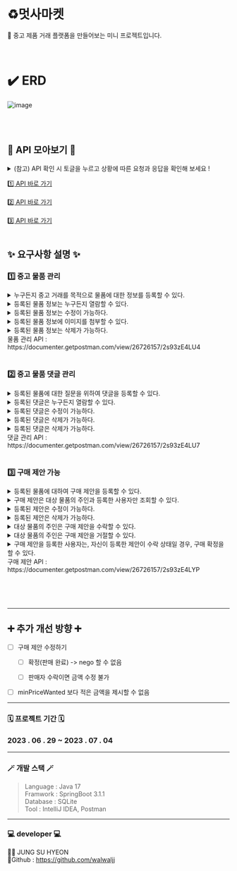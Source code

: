 
# ♻️멋사마켓 
 🛒 중고 제품 거래 플랫폼을 만들어보는 미니 프로젝트입니다.
<br><br><br>

# ✔️ ERD 
![image](https://github.com/likelion-backend-5th/MiniProject_Basic_JungSuHyeon/assets/108582847/ea98c0d2-6fd1-4b2f-a2c6-1c52c34a1f4f)


<br> <br>
## 🔨 API 모아보기 🔨
<details>
<summary> (참고) API 확인 시 토글을 누르고 상황에 따른 요청과 응답을 확인해 보세요 ! </summary>
<div markdown="1">
<img width="589" alt="image" src="https://github.com/likelion-backend-5th/MiniProject_Basic_JungSuHyeon/assets/108582847/7e5907be-5381-42ce-bcec-3154711ecafc">
 </div>
</details>

[  1️⃣  API 바로 가기  ](https://documenter.getpostman.com/view/26726157/2s93zE4LU4) <br> <br>
[ 2️⃣ API 바로 가기  ](https://documenter.getpostman.com/view/26726157/2s93zE4LU7)<br> <br>
[  3️⃣ API 바로 가기  ](https://documenter.getpostman.com/view/26726157/2s93zE4LYP)<br> <br>




## ✨ 요구사항 설명 ✨

### 1️⃣ 중고 물품 관리
<details>
<summary> 누구든지 중고 거래를 목적으로 물품에 대한 정보를 등록할 수 있다. </summary>
<div markdown="1">
<br>
<ul>
  <li>이때 반드시 포함되어야 하는 내용은 제목, 설명, 최소 가격, 작성자이다.</li><br>
  <li>또한 사용자가 물품을 등록할 때, 비밀번호 항목을 추가해서 등록한다.</li><br>
  <li>최초로 물품이 등록될 때, 중고 물품의 상태는 판매중 상태가 된다.</li><br>
</ul>
  </div>
</details>
<details>
<summary> 등록된 물품 정보는 누구든지 열람할 수 있다.  </summary>
<div markdown="1">
<br>
<ul>
  <li>페이지 단위 조회가 가능하다.</li><br>
  <li>전체 조회, 단일 조회 모두 가능하다.</li><br>
</ul>
  </div>
</details>
<details>
<summary> 등록된 물품 정보는 수정이 가능하다.   </summary>
<div markdown="1">
<br>
<ul>
  <li>이때, 물품이 등록될 때 추가한 비밀번호를 첨부해야 한다.</li><br>
</ul>
  </div>
</details>
<details>
<summary> 등록된 물품 정보에 이미지를 첨부할 수 있다. </summary>
<div markdown="1">
<br>
<ul>
  <li>이때, 물품이 등록될 때 추가한 비밀번호를 첨부해야 한다.</li><br>
  <li>이미지를 관리하는 방법은 자율이다.</li><br>
</ul>
  </div>
</details>
<details>
<summary>등록된 물품 정보는 삭제가 가능하다.  </summary>
<div markdown="1">
<br>
<ul>
  <li>이때, 물품이 등록될 때 추가한 비밀번호를 첨부해야 한다.</li><br>
</ul>
  </div>
</details>
물품 관리 API : https://documenter.getpostman.com/view/26726157/2s93zE4LU4 <br> <br>

</div>
</details>


### 2️⃣ 중고 물품 댓글 관리

<details>
<summary>등록된 물품에 대한 질문을 위하여 댓글을 등록할 수 있다.  </summary>
<div markdown="1">
<br>
<ul>
  <li>이때 반드시 포함되어야 하는 내용은 대상 물품, 댓글 내용, 작성자이다.</li><br>
  <li>또한 댓글을 등록할 때, 비밀번호 항목을 추가해서 등록한다.</li><br>
</ul>
  </div>
</details>
<details>
<summary>등록된 댓글은 누구든지 열람할 수 있다. </summary>
<div markdown="1">
<br>
<ul>
  <li>페이지 단위 조회가 가능하다.</li><br>
</ul>
  </div>
</details>
<details>
<summary>등록된 댓글은 수정이 가능하다. </summary>
<div markdown="1">
<br>
<ul>
  <li>이때, 댓글이 등록될 때 추가한 비밀번호를 첨부해야 한다.</li><br>
</ul>
  </div>
</details>
<details>
<summary>등록된 댓글은 삭제가 가능하다. </summary>
<div markdown="1">
<br>
<ul>
  <li>이때, 댓글이 등록될 때 추가한 비밀번호를 첨부해야 한다.</li><br>
</ul>
  </div>
</details>
<details>
<summary>등록된 댓글은 삭제가 가능하다. </summary>
<div markdown="1">
<br>
<ul>
  <li>만약 댓글이 등록된 대상 물품을 등록한 사람일 경우, 물품을 등록할 때 사용한 비밀번호를 첨부할 경우 답글 항목을 수정할 수 있다. </li><br>
  <li>답글은 댓글에 포함된 공개 정보이다. </li><br>
</ul>
  </div>
</details>
댓글 관리 API : https://documenter.getpostman.com/view/26726157/2s93zE4LU7<br> <br>

### 3️⃣ 구매 제안 가능 
<details>
<summary>등록된 물품에 대하여 구매 제안을 등록할 수 있다. </summary>
<div markdown="1">
<br>
<ul>
  <li>이때 반드시 포함되어야 하는 내용은 대상 물품, 제안 가격, 작성자이다. </li><br>
  <li>또한 구매 제안을 등록할 때, 비밀번호 항목을 추가해서 등록한다. </li><br>
  <li>구매 제안이 등록될 때, 제안의 상태는 제안 상태가 된다. </li><br>
</ul>
  </div>
</details>
<details>
<summary>구매 제안은 대상 물품의 주인과 등록한 사용자만 조회할 수 있다. </summary>
<div markdown="1">
<br>
<ul>
  <li>대상 물품의 주인은, 대상 물품을 등록할 때 사용한 작성자와 비밀번호를 첨부해야 한다. <br>
    이때 물품에 등록된 모든 구매 제안이 확인 가능하다. 페이지 기능을 지원한다. </li><br>
  <li>등록한 사용자는, 조회를 위해서 자신이 사용한 작성자와 비밀번호를 첨부해야 한다. <br>
    이때 자신이 등록한 구매 제안만 확인이 가능하다. 페이지 기능을 지원한다. </li><br>
</ul>
  </div>
</details>
<details>
<summary>등록된 제안은 수정이 가능하다.  </summary>
<div markdown="1">
<br>
<ul>
  <li>이때, 제안이 등록될때 추가한 작성자와 비밀번호를 첨부해야 한다. </li><br>
</ul>
  </div>
</details>
<details>
<summary>등록된 제안은 삭제가 가능하다.  </summary>
<div markdown="1">
<br>
<ul>
  <li>이때, 제안이 등록될때 추가한 작성자와 비밀번호를 첨부해야 한다. </li><br>
</ul>
  </div>
</details>
<details>
<summary>대상 물품의 주인은 구매 제안을 수락할 수 있다.  </summary>
<div markdown="1">
<br>
<ul>
  <li>이를 위해서 제안의 대상 물품을 등록할 때 사용한 작성자와 비밀번호를 첨부해야 한다.  </li><br>
  <li>이때 구매 제안의 상태는 수락이 된다.</li><br>
</ul>
  </div>
</details>
<details>
<summary>대상 물품의 주인은 구매 제안을 거절할 수 있다.  </summary>
<div markdown="1">
<br>
<ul>
  <li>이를 위해서 제안의 대상 물품을 등록할 때 사용한 작성자와 비밀번호를 첨부해야 한다.</li><br>
  <li>이때 구매 제안의 상태는 거절이 된다.</li><br>
</ul>
  </div>
</details>
<details>
<summary>구매 제안을 등록한 사용자는, 자신이 등록한 제안이 수락 상태일 경우, 구매 확정을 할 수 있다. </summary>
<div markdown="1">
<br>
<ul>
  <li>이를 위해서 제안을 등록할 때 사용한 작성자와 비밀번호를 첨부해야 한다.</li><br>
  <li>이때 구매 제안의 상태는 확정 상태가 된다. </li><br>
  <li>구매 제안이 확정될 경우, 대상 물품의 상태는 판매 완료가 된다.</li><br>
  <li>구매 제안이 확정될 경우, 확정되지 않은 다른 구매 제안의 상태는 모두 거절이 된다.</li><br>
</ul>
  </div>
</details>
구매 제안 API : https://documenter.getpostman.com/view/26726157/2s93zE4LYP <br> <br>

<br><br>

* * *
## ➕ 추가 개선 방향 ➕

- [ ] 구매 제안 수정하기
      
  - [ ] 확정(판매 완료) -> nego 할 수 없음
        
  - [ ] 판매자 수락이면 금액 수정 불가
        
- [ ] minPriceWanted 보다 적은 금액을 제시할 수 없음

* * *

### 🗓️ 프로젝트 기간 🗓️
### 2023 . 06 . 29 ~ 2023 . 07 . 04
* * *

### 🪄 개발 스택 🪄
> Language : Java 17 <br>
> Framwork : SpringBoot 3.1.1<br>
> Database : SQLite<br>
> Tool : IntelliJ IDEA, Postman<br>

* * *
### 💻 developer 💻
👩‍💻 JUNG SU HYEON <br>
🔸Github : https://github.com/walwaljj



